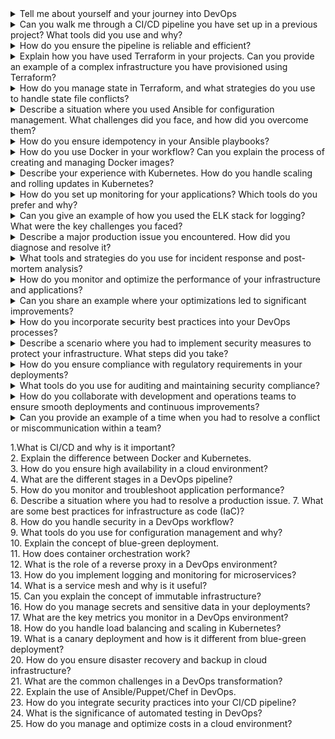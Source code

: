 <details><summary>Tell me about yourself and your journey into DevOps</summary></details>

<details><summary>Can you walk me through a CI/CD pipeline you have set up in a previous project? What tools did you use and why?</summary>In my last project, I set up a CI/CD pipeline using Jenkins for a Node.js application. The pipeline had stages for code checkout, build, unit tests, integration tests, and deployment to a staging environment. I used Docker to containerize the application and Kubernetes for orchestration. Jenkins helped us automate the entire process, ensuring quick feedback and reliable deployments. To maintain efficiency, I used parallel stages in Jenkins and employed caching strategies to reduce build times.</details>

<details><summary>How do you ensure the pipeline is reliable and efficient?</summary></details>

<details><summary>Explain how you have used Terraform in your projects. Can you provide an example of a complex infrastructure you have provisioned using Terraform?</summary>I used Terraform to provision an AWS infrastructure that included EC2 instances, VPCs, and RDS databases. One challenging project involved setting up a multi-region failover system. I managed state using a remote backend in S3, and to handle conflicts, I implemented a strict policy for state file locking and regular state reviews to prevent drift</details>

<details><summary>How do you manage state in Terraform, and what strategies do you use to handle state file conflicts?</summary></details>

<details><summary>Describe a situation where you used Ansible for configuration management. What challenges did you face, and how did you overcome them?</summary></details>

<details><summary>How do you ensure idempotency in your Ansible playbooks?</summary></details>

<details><summary>How do you use Docker in your workflow? Can you explain the process of creating and managing Docker images?</summary></details>

<details><summary>Describe your experience with Kubernetes. How do you handle scaling and rolling updates in Kubernetes?</summary></details>

<details><summary>How do you set up monitoring for your applications? Which tools do you prefer and why?</summary>For monitoring, I prefer using Prometheus for metrics collection and Grafana for visualization. In a recent project, I set up Prometheus to scrape metrics from our Kubernetes clusters and created custom Grafana dashboards to track application performance. For logging, I used the ELK stack. One challenge was managing log volume, which I addressed by implementing log rotation and using filters in Logstash to reduce unnecessary log entries</details>

<details><summary>Can you give an example of how you used the ELK stack for logging? What were the key challenges you faced?</summary></details>

<details><summary>Describe a major production issue you encountered. How did you diagnose and resolve it?
</summary></details>

<details><summary>What tools and strategies do you use for incident response and post-mortem analysis?</summary></details>

<details><summary>How do you monitor and optimize the performance of your infrastructure and applications?</summary></details>

<details><summary>Can you share an example where your optimizations led to significant improvements?</summary></details>

<details><summary>How do you incorporate security best practices into your DevOps processes?</summary></details>

<details><summary>Describe a scenario where you had to implement security measures to protect your infrastructure. What steps did you take?</summary></details>

<details><summary>How do you ensure compliance with regulatory requirements in your deployments?</summary></details>

<details><summary>What tools do you use for auditing and maintaining security compliance?</summary></details>

<details><summary>How do you collaborate with development and operations teams to ensure smooth deployments and continuous improvements?</summary></details>

<details><summary>Can you provide an example of a time when you had to resolve a conflict or miscommunication within a team?</summary></details>


1.What is CI/CD and why is it important?  
2. Explain the difference between Docker and Kubernetes.  
3. How do you ensure high availability in a cloud environment?  
4. What are the different stages in a DevOps pipeline?  
5. How do you monitor and troubleshoot application performance?  
6. Describe a situation where you had to resolve a production issue. 
7. What are some best practices for infrastructure as code (IaC)?  
8. How do you handle security in a DevOps workflow?  
9. What tools do you use for configuration management and why?  
10. Explain the concept of blue-green deployment.  
11. How does container orchestration work?  
12. What is the role of a reverse proxy in a DevOps environment?  
13. How do you implement logging and monitoring for microservices?  
14. What is a service mesh and why is it useful?  
15. Can you explain the concept of immutable infrastructure?  
16. How do you manage secrets and sensitive data in your deployments?  
17. What are the key metrics you monitor in a DevOps environment?  
18. How do you handle load balancing and scaling in Kubernetes?  
19. What is a canary deployment and how is it different from blue-green deployment?  
20. How do you ensure disaster recovery and backup in cloud infrastructure?  
21. What are the common challenges in a DevOps transformation?  
22. Explain the use of Ansible/Puppet/Chef in DevOps.  
23. How do you integrate security practices into your CI/CD pipeline?  
24. What is the significance of automated testing in DevOps?  
25. How do you manage and optimize costs in a cloud environment?  

